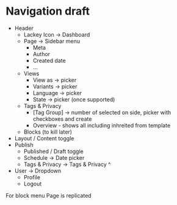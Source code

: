 # Navigation draft

 * Header
    * Lackey Icon -> Dashboard
    * Page -> Sidebar menu
      * Meta
       * Author
       * Created date
       * ...
    * Views
       * View as -> picker
       * Variants -> picker
       * Language -> picker
       * State -> picker (once supported)
   * Tags & Privacy
       * \[Tag Group\] -> number of selected on side, picker with checkboxes and create
       * Overview - shows all including inhreited from template
   * Blocks (to kill later)
  * Layout / Content toggle
  * Publish
    * Published / Draft toggle
    * Schedule -> Date picker
    * Tags & Privacy -> Tags & Privacy ^
  * User -> Dropdown
    * Profile
    * Logout

For block menu Page is replicated
